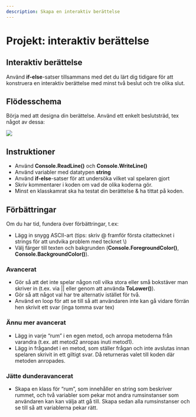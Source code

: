 ```yaml
---
description: Skapa en interaktiv berättelse
---
```


# Projekt: interaktiv berättelse

## Interaktiv berättelse

Använd **if-else**-satser tillsammans med det du lärt dig tidigare för att konstruera en interaktiv berättelse med minst två beslut och tre olika slut.

## Flödesschema

Börja med att designa din berättelse. Använd ett enkelt beslutsträd, tex något av dessa:  


![](https://docs.google.com/drawings/u/0/d/sCVbah0fMe_4baeG0KFlTag/image?w=572&h=171&rev=1&ac=1&parent=14wTbpTkwo_McghrUHrnIT7yZQJ79HvoMWTnrXWkoWLM)

## Instruktioner

* Använd **Console.ReadLine\(\)** och **Console.WriteLine\(\)**
* Använd variabler med datatypen **string**
* Använd **if-else**-satser för att undersöka vilket val spelaren gjort
* Skriv kommentarer i koden om vad de olika koderna gör.
* Minst en klasskamrat ska ha testat din berättelse & ha tittat på koden.

## Förbättringar

Om du har tid, fundera över förbättringar, t.ex:

* Lägg in snygg ASCII-art \(tips: skriv @ framför första citattecknet i strings för att undvika problem med tecknet \\)
* Välj färger till texten och bakgrunden \(**Console.ForegroundColor\(\)**, **Console.BackgroundColor\(\)**\).

### Avancerat

* Gör så att det inte spelar någon roll vilka stora eller små bokstäver man skriver in \(t.ex. via \|\| eller genom att använda **ToLower\(\)**\).
* Gör så att något val har tre alternativ istället för två.
* Använd en loop för att se till så att användaren inte kan gå vidare förrän hen skrivit ett svar \(inga tomma svar tex\)

### Ännu mer avancerat

* Lägg in varje “rum” i en egen metod, och anropa metoderna från varandra \(t.ex. att metod2 anropas inuti metod1\).
* Lägg in frågandet i en metod, som ställer frågan och inte avslutas innan spelaren skrivit in ett giltigt svar. Då returneras valet till koden där metoden anropades.

### Jätte dunderavancerat

* Skapa en klass för “rum”, som innehåller en string som beskriver rummet, och två variabler som pekar mot andra rumsinstanser som användaren kan kan välja att gå till. Skapa sedan alla rumsinstanser och se till så att variablerna pekar rätt.

